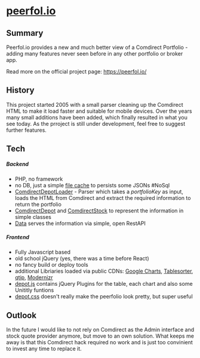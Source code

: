 [peerfol.io](https://peerfol.io "peerfol.io")
=========

## Summary
Peerfol.io provides a new and much better view of a Comdirect Portfolio - adding many features never seen before in any other portfolio or broker app.

Read more on the official project page: https://peerfol.io/

## History
This project started 2005 with a small parser cleaning up the Comdirect HTML to make it load faster and suitable for mobile devices. Over the years many small additions have been added, which finally resulted in what you see today. As the prroject is still under development, feel free to suggest further features.

## Tech

##### Backend
 - PHP, no framework
 - no DB, just a simple [file cache](https://github.com/madmaxmatze/comdirect/blob/master/vendor/FileCache.php "file cache") to persists some JSONs #NoSql
 - [ComdirectDepotLoader](https://github.com/madmaxmatze/comdirect/blob/master/ComdirectDepotLoader.php "ComdirectDepotLoader.php") - Parser which takes a *portfolioKey* as input, loads the HTML from Comdirect and extract the required information to return the portfolio
 - [ComdirectDepot](https://github.com/madmaxmatze/comdirect/blob/master/ComdirectDepot.php "ComdirectDepot.php") and [ComdirectStock](https://github.com/madmaxmatze/comdirect/blob/master/ComdirectStock.php "ComdirectStock.php") to represent the information in simple classes
 - [Data](https://github.com/madmaxmatze/comdirect/blob/master/data.php "data.php") serves the information via simple, open RestAPI

##### Frontend
- Fully Javascript based
- old school jQuery (yes, there was a time before React)
- no fancy build or deploy tools
- additional Libriaries loaded via public CDNs: [Google Charts](https://developers.google.com/chart "Google Charts"), [Tablesorter](https://mottie.github.io/tablesorter/docs/ "Tablesorter"), [qtip](https://github.com/qTip2/qTip2/ "qtip"), [Modernizr](https://modernizr.com/ "Modernizr")
- [depot.js](https://github.com/madmaxmatze/comdirect/blob/master/depot.js "depot.js") contains jQuery Plugins for the table, each chart and also some Unititly funtions
- [depot.css](https://github.com/madmaxmatze/comdirect/blob/master/depot.css "depot.css") doesn't really make the peerfolio look pretty, but super useful

## Outlook
In the future I would like to not rely on Comdirect as the Admin interface and stock quote provider anymore, but move to an own solution. What keeps me away is that this Comdirect hack required no work and is just too convinient to invest any time to replace it.